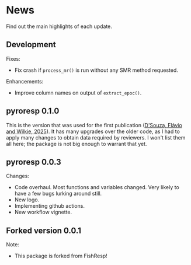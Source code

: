 # News

Find out the main highlights of each update.

## Development

Fixes:
  * Fix crash if `process_mr()` is run without any SMR method requested.

Enhancements:
  * Improve column names on output of `extract_epoc()`.

## pyroresp 0.1.0

This is the version that was used for the first publication ([D'Souza, Flávio and Wilkie, 2025](https://doi.org/10.1016/j.jglr.2025.102536)). It has many upgrades over the older code, as I had to apply many changes to obtain data required by reviewers. I won't list them all here; the package is not big enough to warrant that yet.

## pyroresp 0.0.3

Changes:
  * Code overhaul. Most functions and variables changed. Very likely to have
  a few bugs lurking around still.
  * New logo.
  * Implementing github actions.
  * New workflow vignette.


## Forked version 0.0.1

Note:
  * This package is forked from FishResp!

